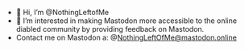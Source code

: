 - 👋 Hi, I’m @NothingLeftofMe
- 👀 I’m interested in making Mastodon more accessible to the online diabled community by providing feedback on Mastodon.
- Contact me  on Mastodon a:  @NothingLeftOfMe@mastodon.online

